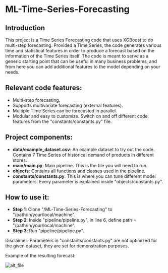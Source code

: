 # ML-Time-Series-Forecasting

## Introduction

This project is a Time Series Forecasting code that uses XGBoost to do multi-step forecasting. Provided a Time Series, the code generates various time and statistical features in order to produce a forecast based on the information of the Time Series itself. The code is meant to serve as a generic starting point that can be useful in many business problems, and from here you can add additional features to the model depending on your needs.

## Relevant code features:
* Multi-step forecasting.
* Supports multivariate forecasting (external features).
* Multiple Time Series can be forecasted in parallel.
* Modular and easy to customize. Switch on and off different code features from the "constants/constants.py" file.

## Project components:
* <b>data/example_dataset.csv</b>: An example dataset to try out the code. Contains 7 Time Series of historical demand of products in different stores.
* <b>main/main.py</b>: Main pipeline. This is the file you will need to run.
* <b>objects</b>: Contains all functions and classes used in the pipeline.
* <b>constants/constants.py</b>: This is where you can tune different model parameters. Every parameter is explained inside "objects/constants.py".

## How to use it:
* <b>Step 1</b>: Clone "/ML-Time-Series-Forecasting" to "/path/in/your/local/machine".
* <b>Step 2</b>: Inside "pipeline/pipeline.py", in line 6, define path = "/path/in/your/local/machine".
* <b>Step 3</b>: Run "pipeline/pipeline.py".

Disclaimer: Parameters in "constants/constants.py" are not optimized for the given dataset, they are set for demonstration purposes.

Example of the resulting forecast:

![alt_file](https://github.com/ygbuil/ML-Time-Series-Forecasting/blob/master/iamges/forecast_result_example.png)
